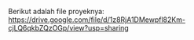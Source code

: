Berikut adalah file proyeknya: https://drive.google.com/file/d/1z8RjA1DMewpfl82Km-cjLQ6qkbZQzOGp/view?usp=sharing

